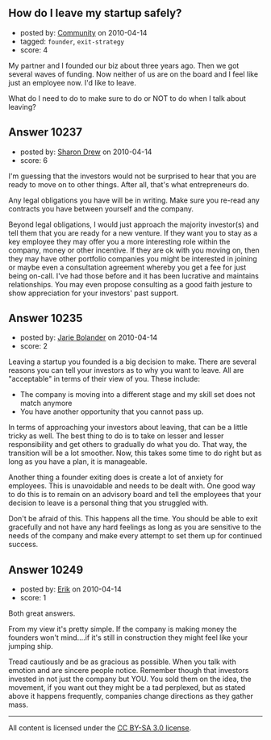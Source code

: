 ## How do I leave my startup safely?

- posted by: [Community](https://stackexchange.com/users/-1/-1-community) on 2010-04-14
- tagged: `founder`, `exit-strategy`
- score: 4

My partner and I founded our biz about three years ago.  Then we got several waves of funding.  Now neither of us are on the board and I feel like just an employee now.  I'd like to leave.

What do I need to do to make sure to do or NOT to do when I talk about leaving?


## Answer 10237

- posted by: [Sharon Drew](https://stackexchange.com/users/-1/2747-sharon-drew) on 2010-04-14
- score: 6

I'm guessing that the investors would not be surprised to hear that you are ready to move on to other things. After all, that's what entrepreneurs do. 

Any legal obligations you have will be in writing. Make sure you re-read any contracts you have between yourself and the company. 

Beyond legal obligations, I would just approach the majority investor(s) and tell them that you are ready for a new venture. If they want you to stay as a key employee they may offer you a more interesting role within the company, money or other incentive. If they are ok with you moving on, then they may have other portfolio companies you might be interested in joining or maybe even a consultation agreement whereby you get a fee for just being on-call. I've had those before and it has been lucrative and maintains relationships. You may even propose consulting as a good faith jesture to show appreciation for your investors' past support.




## Answer 10235

- posted by: [Jarie Bolander](https://stackexchange.com/users/-1/585-jarie-bolander) on 2010-04-14
- score: 2

Leaving a startup you founded is a big decision to make. There are several reasons you can tell your investors as to why you want to leave. All are "acceptable" in terms of their view of you. These include:

 - The company is moving into a different stage and my skill set does not match anymore
 - You have another opportunity that you cannot pass up.

In terms of approaching your investors about leaving, that can be a little tricky as well. The best thing to do is to take on lesser and lesser responsibility and get others to gradually do what you do. That way, the transition will be a lot smoother. Now, this takes some time to do right but as long as you have a plan, it is manageable.

Another thing a founder exiting does is create a lot of anxiety for employees. This is unavoidable and needs to be dealt with. One good way to do this is to remain on an advisory board and tell the employees that your decision to leave is a personal thing that you struggled with.

Don't be afraid of this. This happens all the time. You should be able to exit gracefully and not have any hard feelings as long as you are sensitive to the needs of the company and make every attempt to set them up for continued success.




## Answer 10249

- posted by: [Erik](https://stackexchange.com/users/-1/2988-erik) on 2010-04-14
- score: 1

Both great answers. 

From my view it's pretty simple. If the company is making money the founders won't mind....if it's still in construction they might feel like your jumping ship.

Tread cautiously and be as gracious as possible. When you talk with emotion and are sincere people notice. Remember though that investors invested in not just the company but YOU. You sold them on the idea, the movement, if you want out they might be a tad perplexed, but as stated above it happens frequently, companies change directions as they gather mass.



---

All content is licensed under the [CC BY-SA 3.0 license](https://creativecommons.org/licenses/by-sa/3.0/).
